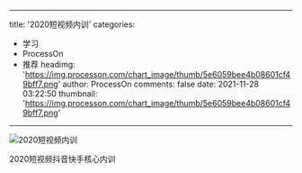 
---
title: '2020短视频内训'
categories: 
 - 学习
 - ProcessOn
 - 推荐
headimg: 'https://img.processon.com/chart_image/thumb/5e6059bee4b08601cf49bff7.png'
author: ProcessOn
comments: false
date: 2021-11-28 03:22:50
thumbnail: 'https://img.processon.com/chart_image/thumb/5e6059bee4b08601cf49bff7.png'
---

<div>   
<img class="thumb" alt="2020短视频内训" src="https://img.processon.com/chart_image/thumb/5e6059bee4b08601cf49bff7.png" referrerpolicy="no-referrer">
<p>2020短视频抖音快手核心内训</p>  
</div>
            